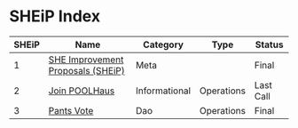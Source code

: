 # SHEiP Index

| SHEiP | Name                                                             | Category      | Type       | Status    |
| ----  | ---------------------------------------------------------------- | ------------- | ---------- | --------- |
| 1     | [SHE Improvement Proposals (SHEiP)](./SHEiPs/SHEiP-1/SHEiP-1.md) | Meta          |            | Final     |
| 2     | [Join POOLHaus](./SHEiPs/SHEiP-2/SHEiP-2.md)                     | Informational | Operations | Last Call |
|3      | [Pants Vote](./SHEiPs/SHEiP-3/SHEiP-3.md)                          | Dao           | Operations | Final     |
